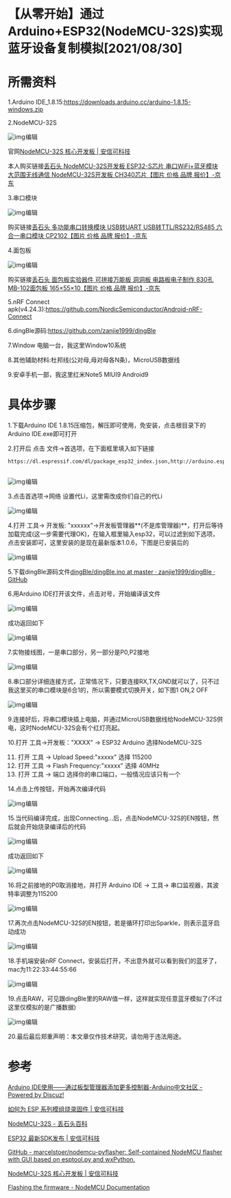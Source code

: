 # 【从零开始】通过Arduino+ESP32(NodeMCU-32S)实现蓝牙设备复制模拟[2021/08/30]

#  所需资料

1.Arduino IDE_1.8.15:https://downloads.arduino.cc/arduino-1.8.15-windows.zip

2.NodeMCU-32S

![img](./assets/5b116fd571a3ed1af8c0040143a5dbd1.png)![点击并拖拽以移动](data:image/gif;base64,R0lGODlhAQABAPABAP///wAAACH5BAEKAAAALAAAAAABAAEAAAICRAEAOw==)编辑

官网[NodeMCU-32S 核心开发板 | 安信可科技](https://docs.ai-thinker.com/esp32/boards/nodemcu_32s)

本人购买链接[丢石头 NodeMCU-32S开发板 ESP32-S芯片 串口WiFi+蓝牙模块 大范围无线通信 NodeMCU-32S开发板 CH340芯片【图片 价格 品牌 报价】-京东](https://ic-item.jd.com/10023749685611.html)

3.串口模块

![img](./assets/3087daf7e2a1fff3b7b45b430b239320.png)![点击并拖拽以移动](data:image/gif;base64,R0lGODlhAQABAPABAP///wAAACH5BAEKAAAALAAAAAABAAEAAAICRAEAOw==)编辑

购买链接[丢石头 多功能串口转换模块 USB转UART USB转TTL/RS232/RS485 六合一串口模块 CP2102【图片 价格 品牌 报价】-京东](https://ic-item.jd.com/66885072587.html)

4.面包板

![img](./assets/7563cd591b9f4066f0070506d380bf39.png)![点击并拖拽以移动](data:image/gif;base64,R0lGODlhAQABAPABAP///wAAACH5BAEKAAAALAAAAAABAAEAAAICRAEAOw==)编辑

 购买链接[丢石头 面包板实验器件 可拼接万能板 洞洞板 电路板电子制作 830孔MB-102面包板 165×55×10【图片 价格 品牌 报价】-京东](https://ic-item.jd.com/70955459002.html)

 5.nRF Connect apk(v4.24.3):https://github.com/NordicSemiconductor/Android-nRF-Connect

6.dingBle源码:https://github.com/zanjie1999/dingBle

7.Window 电脑一台，我这里Window10系统

8.其他辅助材料:杜邦线(公对母,母对母各N条)，MicroUSB数据线

9.安卓手机一部，我这里红米Note5 MIUI9 Android9

# 具体步骤

1.下载Arduino IDE 1.8.15压缩包，解压即可使用，免安装，点击根目录下的Arduino IDE.exe即可打开

2.打开后 点击 文件->首选项，在下面框里填入如下链接

```
https://dl.espressif.com/dl/package_esp32_index.json,http://arduino.esp8266.com/stable/package_esp8266com_index.json
```

![点击并拖拽以移动](data:image/gif;base64,R0lGODlhAQABAPABAP///wAAACH5BAEKAAAALAAAAAABAAEAAAICRAEAOw==)

![img](./assets/7abd58e8d4d858020bb32e51b5491d61.png)![点击并拖拽以移动](data:image/gif;base64,R0lGODlhAQABAPABAP///wAAACH5BAEKAAAALAAAAAABAAEAAAICRAEAOw==)编辑

 3.点击首选项->网络 设置代Li，这里需改成你们自己的代Li

![img](./assets/a26f8fc121325e2798ecc18ac910c51c.png)![点击并拖拽以移动](data:image/gif;base64,R0lGODlhAQABAPABAP///wAAACH5BAEKAAAALAAAAAABAAEAAAICRAEAOw==)编辑

 4.打开 工具-> 开发板: "xxxxxx"->开发板管理器**(不是库管理器)**，打开后等待加载完成(这一步需要代理OK)，在输入框里输入esp32，可以过滤到如下选项，点击安装即可，这里安装的是现在最新版本1.0.6，下图是已安装后的

![img](./assets/59e50ea9ae9aa5113bdb38d9743392fb.png)![点击并拖拽以移动](data:image/gif;base64,R0lGODlhAQABAPABAP///wAAACH5BAEKAAAALAAAAAABAAEAAAICRAEAOw==)编辑

 5.下载dingBle源码文件[dingBle/dingBle.ino at master · zanjie1999/dingBle · GitHub](https://github.com/zanjie1999/dingBle/blob/master/dingBle.ino)

6.用Arduino IDE打开该文件，点击对号，开始编译该文件

 ![img](./assets/6f50a0f5dd9f2514b49a8fabc7284c94.png)![点击并拖拽以移动](data:image/gif;base64,R0lGODlhAQABAPABAP///wAAACH5BAEKAAAALAAAAAABAAEAAAICRAEAOw==)编辑

 成功返回如下

![img](./assets/ee1439f13001a9c61077e3a5ddc0992c.png)![点击并拖拽以移动](data:image/gif;base64,R0lGODlhAQABAPABAP///wAAACH5BAEKAAAALAAAAAABAAEAAAICRAEAOw==)编辑

7.实物接线图，一是串口部分，另一部分是P0,P2接地

![img](./assets/34eb73df42d1b49ef6bb13bd34a0321e.png)![点击并拖拽以移动](data:image/gif;base64,R0lGODlhAQABAPABAP///wAAACH5BAEKAAAALAAAAAABAAEAAAICRAEAOw==)编辑

8.串口部分详细连接方式，正常情况下，只要连接RX,TX,GND就可以了，只不过我这里买的串口模块是6合1的，所以需要模式切换开关，如下图1 ON,2 OFF

 ![img](./assets/4030c55af182afdbb9559d337c1b33d5.png)![点击并拖拽以移动](data:image/gif;base64,R0lGODlhAQABAPABAP///wAAACH5BAEKAAAALAAAAAABAAEAAAICRAEAOw==)编辑

 9.连接好后，将串口模块插上电脑，并通过MicroUSB数据线给NodeMCU-32S供电，这时NodeMCU-32S会有个红灯亮起。

10.打开 工具->开发板："XXXX" -> ESP32 Arduino 选择NodeMCU-32S

11. 打开 工具 -> Upload Speed:"xxxxx" 选择 115200
12. 打开 工具 -> Flash Frequency:"xxxxx" 选择 40MHz
13. 打开 工具 -> 端口 选择你的串口端口，一般情况应该只有一个

 14.点击上传按钮，开始再次编译代码

![img](./assets/f4621397ee1dcb3b50b7908d006c472e.png)![点击并拖拽以移动](data:image/gif;base64,R0lGODlhAQABAPABAP///wAAACH5BAEKAAAALAAAAAABAAEAAAICRAEAOw==)编辑

 15.当代码编译完成，出现Connecting...后，点击NodeMCU-32S的EN按钮，然后就会开始烧录编译后的代码

![img](./assets/7b5b24e95276cddcd9f9c9be49f5b375.png)![点击并拖拽以移动](data:image/gif;base64,R0lGODlhAQABAPABAP///wAAACH5BAEKAAAALAAAAAABAAEAAAICRAEAOw==)编辑

 成功返回如下

![img](./assets/f13a7a403e0b9fcf4ff142800806485a.png)![点击并拖拽以移动](data:image/gif;base64,R0lGODlhAQABAPABAP///wAAACH5BAEKAAAALAAAAAABAAEAAAICRAEAOw==)编辑

16.将之前接地的P0取消接地，并打开 Arduino IDE -> 工具-> 串口监视器，其波特率调整为115200

![img](./assets/6b53b415ff721f48c980cab0662b590d.png)![点击并拖拽以移动](data:image/gif;base64,R0lGODlhAQABAPABAP///wAAACH5BAEKAAAALAAAAAABAAEAAAICRAEAOw==)编辑

17.再次点击NodeMCU-32S的EN按钮，若是循环打印出Sparkle，则表示蓝牙启动成功

 ![img](./assets/45132e4b129cb623e29415cc8fbf0734.png)![点击并拖拽以移动](data:image/gif;base64,R0lGODlhAQABAPABAP///wAAACH5BAEKAAAALAAAAAABAAEAAAICRAEAOw==)编辑

 18.手机端安装nRF Connect，安装后打开，不出意外就可以看到我们的蓝牙了，mac为11:22:33:44:55:66

![img](./assets/a00ed66d0fa3739820051c967466b5ce.png)![点击并拖拽以移动](data:image/gif;base64,R0lGODlhAQABAPABAP///wAAACH5BAEKAAAALAAAAAABAAEAAAICRAEAOw==)编辑

 19.点击RAW，可见跟dingBle里的RAW值一样，这样就实现任意蓝牙模拟了(不过这里仅模拟的是广播数据)

 ![img](./assets/4a579e9a628b7e367dd9aeb98f707a30.png)![点击并拖拽以移动](data:image/gif;base64,R0lGODlhAQABAPABAP///wAAACH5BAEKAAAALAAAAAABAAEAAAICRAEAOw==)编辑

20.最后最后郑重声明：本文章仅作技术研究，请勿用于违法用途。

#  参考

[Arduino IDE使用——通过板型管理器添加更多控制器-Arduino中文社区 - Powered by Discuz!](https://www.arduino.cn/thread-17884-1-1.html)

[如何为 ESP 系列模组烧录固件 | 安信可科技](https://docs.ai-thinker.com/esp_download)

[NodeMCU-32S - 丢石头百科](https://wiki.diustou.com/cn/NodeMCU-32S)

[ESP32 最新SDK发布 | 安信可科技](https://docs.ai-thinker.com/esp32/sdk)

[GitHub - marcelstoer/nodemcu-pyflasher: Self-contained NodeMCU flasher with GUI based on esptool.py and wxPython.](https://github.com/marcelstoer/nodemcu-pyflasher)

[NodeMCU-32S 核心开发板 | 安信可科技](https://docs.ai-thinker.com/esp32/boards/nodemcu_32s)

[Flashing the firmware - NodeMCU Documentation](https://nodemcu.readthedocs.io/en/latest/flash/#putting-device-into-flash-mode)